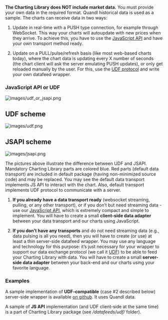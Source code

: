 **The Charting Library does NOT include market data.** You must provide your own data in the required format. Quandl historical data is used as a sample. The charts can receive data in two ways:

1. Update in real-time with a PUSH type connection, for example through WebSocket.
    This way your charts will autoupdate with new prices when they arrive.
    To achieve this, you have to use the [JavaScript API](JS-Api) and have your own transport method ready.

1. Update on a PULL/pulse/refresh basis (like most web-based charts today),
    where the chart data is updating every X number of seconds (the chart client will ask the server emulating PUSH updates),
    or only get reloaded manually by the user. For this, use the [UDF protocol](UDF) and write your own datafeed wrapper.

### JavaScript API or UDF

![images/udf_or_jsapi.png](images/udf_or_jsapi.png)

## UDF scheme

![images/udf.png](images/udf.png)

## JSAPI scheme

![images/jsapi.png](images/jsapi.png)

The pictures above illustrate the difference between UDF and JSAPI. Mandatory Charting Library parts are colored blue. Red parts (default data transport) are included in default package (having non-minimized source code) and may be replaced. You may see the default data transport implements JS API to interact with the chart. Also, default transport implements UDF protocol to communicate with a server.

1. **If you already have a data transport ready** (websocket streaming, pulling, or any other transport),
    or if you don’t but need streaming data - use our [JavaScript API](JS-Api), which is extremely compact and simple to implement.
    You will have to create a small **client-side data adapter** between your data transport and our charts using JavaScript.

1. **If you don’t have any transports** and do not need streaming data (e.g., data pulsing is all you need),
    then you will have to create (or use) at least a thin server-side datafeed wrapper.
    You may use any language and technology for this purpose: it’s just necessary for your wrapper to support our data exchange protocol (we call it [UDF](UDF)) to be able to feed your Charting Library with data.
    You will have to create a small **server-side data adapter** between your back-end and our charts using your favorite language.

### Examples

A sample implementation of **UDF-compatible** (case #2 described below) server-side wrapper is available [on github](https://github.com/tradingview/yahoo_datafeed). It uses Quandl data.

A sample of **JS API** implementation (and UDF client-side at the same time) is a part of Charting Library package (see */datafeeds/udf/* folder).
